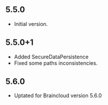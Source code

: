## 5.5.0

- Initial version.

## 5.5.0+1

- Added SecureDataPersistence
- Fixed some paths inconsistencies.

## 5.6.0

* Uptated for Braincloud version 5.6.0